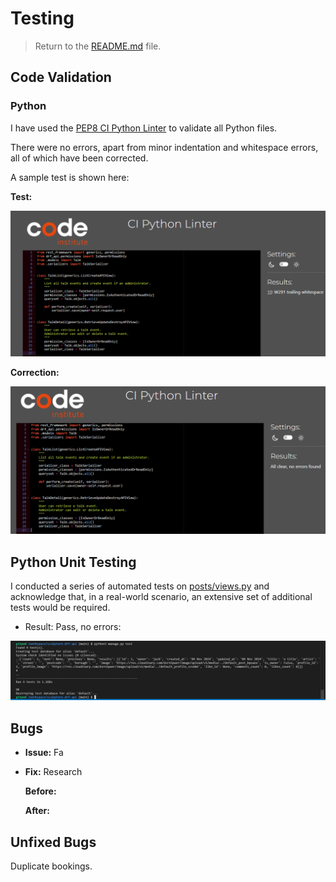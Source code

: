 # Testing
 
> Return to the [README.md](README.md) file.
 
## Code Validation

### Python
 
I have used the [PEP8 CI Python Linter](https://pep8ci.herokuapp.com) to validate all Python files.

There were no errors, apart from minor indentation and whitespace errors, all of which have been corrected. 

A sample test is shown here:

**Test:**

![screenshot](documentation/python-lint1.png)

**Correction:**

![screenshot](documentation/python-lint2.png)

## Python Unit Testing

I conducted a series of automated tests on [posts/views.py](https://adamalive-sculpturedrfa-aw4zyb1un53.ws.codeinstitute-ide.net/) and acknowledge that, in a real-world scenario, an extensive set of additional tests would be required.

- Result: Pass, no errors:

![screenshot](documentation/post-test.png)

 ## Bugs
 
 - **Issue:** Fa
  
 - **Fix:** Research 

    **Before:**

    **After:**

## Unfixed Bugs

Duplicate bookings.
